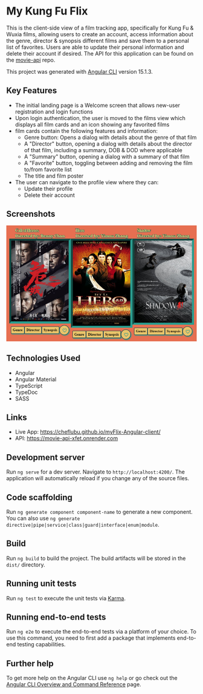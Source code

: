# My Kung Fu Flix 

This is the client-side view of a film tracking app, specifically for Kung Fu & Wuxia films,  allowing users to create an account, access information about the genre, director & synopsis different films and save them to a personal list of favorites. Users are able to update their personal information and delete their account if desired. The API for this application can be found on the [movie-api](https://github.com/ChefLuBu/movie_api) repo.

This project was generated with [Angular CLI](https://github.com/angular/angular-cli) version 15.1.3.

## Key Features

* The initial landing page is a Welcome screen that allows new-user registration and login functions
* Upon login authentication, the user is moved to the films view which displays all film cards and an icon showing any favorited films
* film cards contain the following features and information:
  - Genre button: Opens a dialog with details about the genre of that film
  - A "Director" button, opening a dialog with details about the director of that film, including a summary, DOB & DOD where applicable
  - A "Summary" button, opening a dialog with a summary of that film
  - A "Favorite" button, toggling between adding and removing the film to/from favorite list
  - The title and film poster
* The user can navigate to the profile view where they can:
  - Update their profile
  - Delete their account

## Screenshots
![A screenshot of the mainpage](./public/movies.png)

## Technologies Used

* Angular
* Angular Material
* TypeScript
* TypeDoc
* SASS

## Links
* Live App: https://cheflubu.github.io/myFlix-Angular-client/
* API: https://movie-api-xfet.onrender.com

## Development server

Run `ng serve` for a dev server. Navigate to `http://localhost:4200/`. The application will automatically reload if you change any of the source files.

## Code scaffolding

Run `ng generate component component-name` to generate a new component. You can also use `ng generate directive|pipe|service|class|guard|interface|enum|module`.

## Build

Run `ng build` to build the project. The build artifacts will be stored in the `dist/` directory.

## Running unit tests

Run `ng test` to execute the unit tests via [Karma](https://karma-runner.github.io).

## Running end-to-end tests

Run `ng e2e` to execute the end-to-end tests via a platform of your choice. To use this command, you need to first add a package that implements end-to-end testing capabilities.

## Further help

To get more help on the Angular CLI use `ng help` or go check out the [Angular CLI Overview and Command Reference](https://angular.io/cli) page.
